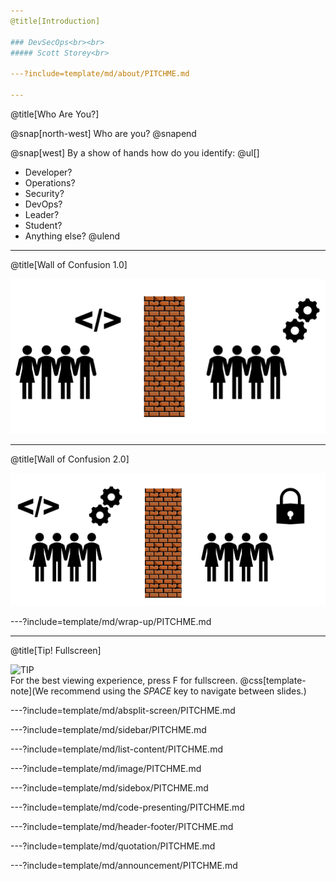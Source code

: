 ```yaml
---
@title[Introduction]

### DevSecOps<br><br>
##### Scott Storey<br>

---?include=template/md/about/PITCHME.md

---
```

@title[Who Are You?]

@snap[north-west]
Who are you?
@snapend

@snap[west]
By a show of hands how do you identify:
@ul[]
- Developer?
- Operations?
- Security?
- DevOps?
- Leader?
- Student?
- Anything else?
@ulend

---
@title[Wall of Confusion 1.0]

![Wall of Confusion 1.0](template/img/wallofconfusion1.png)

---
@title[Wall of Confusion 2.0]

![Wall of Confusion 2.0](template/img/wallofconfusion2.png)


---?include=template/md/wrap-up/PITCHME.md

---
@title[Tip! Fullscreen]

![TIP](template/img/tip.png)
<br>
For the best viewing experience, press F for fullscreen.
@css[template-note](We recommend using the *SPACE* key to navigate between slides.)

---?include=template/md/absplit-screen/PITCHME.md

---?include=template/md/sidebar/PITCHME.md

---?include=template/md/list-content/PITCHME.md

---?include=template/md/image/PITCHME.md

---?include=template/md/sidebox/PITCHME.md

---?include=template/md/code-presenting/PITCHME.md

---?include=template/md/header-footer/PITCHME.md

---?include=template/md/quotation/PITCHME.md

---?include=template/md/announcement/PITCHME.md


